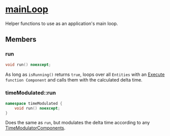# [mainLoop](mainLoop.hpp)

Helper functions to use as an application's main loop.

## Members

### run

```cpp
void run() noexcept;
```

As long as `isRunning()` returns `true`, loops over all `Entities` with an [Execute](../components/functions/Execute.md) `function Component` and calls them with the calculated delta time.


### timeModulated::run

```cpp
namespace timeModulated {
    void run() noexcept;
}
```

Does the same as `run`, but modulates the delta time according to any [TimeModulatorComponents](../components/data/TimeModulatorComponent.md).